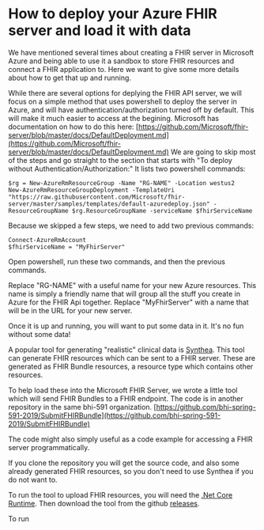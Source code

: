 
# How to deploy your Azure FHIR server and load it with data
We have mentioned several times about creating a FHIR server in Microsoft Azure and being able to use it a sandbox to store FHIR resources and connect a FHIR application to.  Here we want to give some more details about how to get that up and running.

While there are several options for deplying the FHIR API server, we will focus on a simple method that uses powershell to deploy the server in Azure, and will have authentication/authorization turned off by default.  This will make it much easier to access at the begining.
Microsoft has documentation on how to do this here: [https://github.com/Microsoft/fhir-server/blob/master/docs/DefaultDeployment.md](https://github.com/Microsoft/fhir-server/blob/master/docs/DefaultDeployment.md)
We are going to skip most of the steps and go straight to the section that starts with "To deploy without Authentication/Authorization:"
It lists two powershell commands:

    $rg = New-AzureRmResourceGroup -Name "RG-NAME" -Location westus2
    New-AzureRmResourceGroupDeployment -TemplateUri "https://raw.githubusercontent.com/Microsoft/fhir-server/master/samples/templates/default-azuredeploy.json" -ResourceGroupName $rg.ResourceGroupName -serviceName $fhirServiceName

Because we skipped a few steps, we need to add two previous commands:

    Connect-AzureRmAccount
    $fhirServiceName = "MyFhirServer"

Open powershell, run these two commands, and then the previous commands.  

Replace "RG-NAME" with a useful name for your new Azure resources.  This name is simply a friendly name that will group all the stuff you create in Azure for the FHIR Api together.
Replace "MyFhirServer" with a name that will be in the URL for your new server.

Once it is up and running, you will want to put some data in it.  It's no fun without some data!

A popular tool for generating "realistic" clinical data is [Synthea](https://github.com/synthetichealth/synthea).
This tool can generate FHIR resources which can be sent to a FHIR server.  These are generated as FHIR Bundle resources, a resource type which contains other resources.

To help load these into the Microsoft FHIR Server, we wrote a little tool which will send FHIR Bundles to a FHIR endpoint.  The code is in another repository in the same bhi-591 organization.
[https://github.com/bhi-spring-591-2019/SubmitFHIRBundle](https://github.com/bhi-spring-591-2019/SubmitFHIRBundle)

The code might also simply useful as a code example for accessing a FHIR server programmatically.

If you clone the repository you will get the source code, and also some already generated FHIR resources, so you don't need to use Synthea if you do not want to.

To run the tool to upload FHIR resources, you will need the [.Net Core Runtime](https://dotnet.microsoft.com/download).
Then download the tool from the github [releases](https://github.com/bhi-spring-591-2019/SubmitFHIRBundle/releases/download/v0.1/SubmitFHIRBundle.zip).

To run 

<!--stackedit_data:
eyJoaXN0b3J5IjpbLTE0OTA5MTY3MjQsLTEyMTAzMjE5NDksMT
A1NzY0MTc1MiwyMDQ3NzE2MTYyLDU1NjY2ODE2OV19
-->